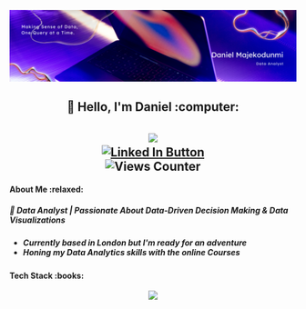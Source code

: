 ![My Banner](https://raw.githubusercontent.com/Daniel-Maj/Daniel-Maj/main/Github%20Banner.png)

<div id="header" align="center">
  <h2> 👋 Hello, I'm Daniel :computer: <h2>
  <img   src="https://i.giphy.com/media/v1.Y2lkPTc5MGI3NjExdTByMHB1NHY0a2Rtamgyemg3OGUwdWlhYTM1azlrdXNlbHB1bGxpaSZlcD12MV9pbnRlcm5hbF9naWZfYnlfaWQmY3Q9Zw/ZVik7pBtu9dNS/giphy.gif">
  <div id="badges" align="center">
    <a href="https://www.linkedin.com/in/daniel-m2580/"><img src="https://img.shields.io/badge/LinkedIn-blue?logo=linkedin&logoColor=white&style=for-the-badge" alt="Linked In Button"/></a>
<br>
  <img src="https://komarev.com/ghpvc/?username=DanielMaj&style=flat-square&color=orange"
alt="Views Counter"/>
</div>
</div>

<h4> About Me :relaxed: </h4>
<h5> 🎯 Data Analyst | Passionate About Data-Driven Decision Making & Data Visualizations <h5>
  
</h5>

<h5>
  <ul>
  <li> Currently based in London but I'm ready for an adventure </li>
  <Li> Honing my Data Analytics skills with the online Courses </li>

</ul>
  </h5>
<h4> Tech Stack :books: </h4>
<p align="center">
  <a href="https://skillicons.dev">
    <img src="https://skillicons.dev/icons?i=github,git,mysql,py,html,gcp" />
  </a>
</p>

